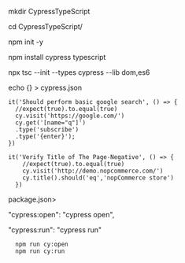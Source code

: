

mkdir CypressTypeScript

cd CypressTypeScript/

npm init -y

npm install cypress typescript

npx tsc --init --types cypress --lib dom,es6

echo {} > cypress.json




    it('Should perform basic google search', () => {
      //expect(true).to.equal(true)
      cy.visit('https://google.com/')
      cy.get('[name="q"]')
      .type('subscribe')
      .type('{enter}');
    })

    it('Verify Title of The Page-Negative', () => {
        //expect(true).to.equal(true)
        cy.visit('http://demo.nopcommerce.com/')
        cy.title().should('eq','nopCommerce store')
      })

package.json> 

"cypress:open": "cypress open",

"cypress:run": "cypress run"

      npm run cy:open
      npm run cy:run
